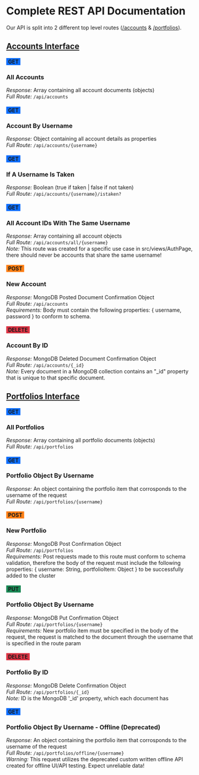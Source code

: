 # Complete REST API Documentation

Our API is split into 2 different top level routes ([/accounts](#accounts) & [/portfolios](#portfolios)).

## <span id="accounts" style="text-decoration: underline;">Accounts Interface<span>

#### <b><span style="background-color: #0d6efd; padding: 1px 5px 1px 5px;">GET</span><br>
###  All Accounts</b>
<i>Response:</i> Array containing all account documents (objects)
<br>
<i>Full Route:</i> ```/api/accounts```

#### <b><span style="background-color: #0d6efd; padding: 1px 5px 1px 5px;">GET</span><br>
###  Account By Username</b>
<i>Response:</i> Object containing all account details as properties
<br>
<i>Full Route:</i> ```/api/accounts/{username}```

#### <b><span style="background-color: #0d6efd; padding: 1px 5px 1px 5px;">GET</span><br>
###  If A Username Is Taken</b>
<i>Response:</i> Boolean (true if taken | false if not taken)
<br>
<i>Full Route:</i> ```/api/accounts/{username}/istaken?```

#### <b><span style="background-color: #0d6efd; padding: 1px 5px 1px 5px;">GET</span><br>
###  All Account IDs With The Same Username</b>
<i>Response:</i> Array containing all account objects
<br>
<i>Full Route:</i> ```/api/accounts/all/{username}```
<br>
<i>Note:</i> This route was created for a specific use case in src/views/AuthPage, there should never be accounts that share the same username!

#### <b><span style="background-color: #fd7e14; padding: 1px 5px 1px 5px;">POST</span><br>
###  New Account</b>
<i>Response:</i> MongoDB Posted Document Confirmation Object
<br>
<i>Full Route:</i> ```/api/accounts```
<br>
<i>Requirements:</i> Body must contain the following properties: { username, password } to conform to schema.

#### <b><span style="background-color: #dc3545; padding: 1px 5px 1px 5px;">DELETE</span><br>
###  Account By ID</b>
<i>Response:</i> MongoDB Deleted Document Confirmation Object
<br>
<i>Full Route:</i> ```/api/accounts/{_id}```
<br>
<i>Note:</i> Every document in a MongoDB collection contains an "_id" property that is unique to that specific document.

## <span id="portfolios" style="text-decoration: underline;">Portfolios Interface<span>

#### <b><span style="background-color: #0d6efd; padding: 1px 5px 1px 5px;">GET</span><br>
###  All Portfolios</b>
<i>Response:</i> Array containing all portfolio documents (objects)
<br>
<i>Full Route:</i> ```/api/portfolios```

#### <b><span style="background-color: #0d6efd; padding: 1px 5px 1px 5px;">GET</span><br>
###  Portfolio Object By Username</b>
<i>Response:</i>  An object containing the portfolio item that corrosponds to the username of the request
<br>
<i>Full Route:</i> ```/api/portfolios/{username}```

#### <b><span style="background-color: #fd7e14; padding: 1px 5px 1px 5px;">POST</span><br>
###  New Portfolio</b>
<i>Response:</i> MongoDB Post Confirmation Object
<br>
<i>Full Route:</i> ```/api/portfolios```
<br>
<i>Requirements:</i> Post requests made to this route must conform to schema validation, therefore the body of the request must include the following properties: { username: String, portfolioItem: Object } to be successfully added to the cluster 

#### <b><span style="background-color: #198754; padding: 1px 5px 1px 5px;">PUT</span><br>
###  Portfolio Object By Username</b>
<i>Response:</i> MongoDB Put Confirmation Object
<br>
<i>Full Route:</i> ```/api/portfolios/{username}```
<br>
<i>Requirements:</i> New portfolio item must be specified in the body of the request, the request is matched to the document through the username that is specified in the route param

#### <b><span style="background-color: #dc3545; padding: 1px 5px 1px 5px;">DELETE</span><br>
###  Portfolio By ID</b>
<i>Response:</i> MongoDB Delete Confirmation Object
<br>
<i>Full Route:</i> ```/api/portfolios/{_id}```
<br>
<i>Note:</i> ID is the MongoDB '_id' property, which each document has

#### <b><span style="background-color: #0d6efd; padding: 1px 5px 1px 5px;">GET</span><br>
###  Portfolio Object By Username - Offline (Deprecated)</b>
<i>Response:</i> An object containing the portfolio item that corrosponds to the username of the request
<br>
<i>Full Route:</i> ```/api/portfolios/offline/{username}```
<br>
<i>Warning:</i> This request utilizes the deprecated custom written offline API created for offline UI/API testing. Expect unreliable data!




